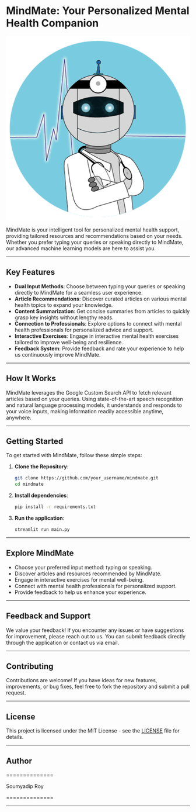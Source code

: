 # MindMate: Your Personalized Mental Health Companion

![MindMate Logo](mindmate_logo.png)

MindMate is your intelligent tool for personalized mental health support, providing tailored resources and recommendations based on your needs. Whether you prefer typing your queries or speaking directly to MindMate, our advanced machine learning models are here to assist you.

---

## Key Features

- **Dual Input Methods**: Choose between typing your queries or speaking directly to MindMate for a seamless user experience.
- **Article Recommendations**: Discover curated articles on various mental health topics to expand your knowledge.
- **Content Summarization**: Get concise summaries from articles to quickly grasp key insights without lengthy reads.
- **Connection to Professionals**: Explore options to connect with mental health professionals for personalized advice and support.
- **Interactive Exercises**: Engage in interactive mental health exercises tailored to improve well-being and resilience.
- **Feedback System**: Provide feedback and rate your experience to help us continuously improve MindMate.

---

## How It Works

MindMate leverages the Google Custom Search API to fetch relevant articles based on your queries. Using state-of-the-art speech recognition and natural language processing models, it understands and responds to your voice inputs, making information readily accessible anytime, anywhere.

---

## Getting Started

To get started with MindMate, follow these simple steps:

1. **Clone the Repository**:
   ```bash
   git clone https://github.com/your_username/mindmate.git
   cd mindmate
2. **Install dependencies**:
   ```bash
   pip install -r requirements.txt
3. **Run the application**:
   ```bash
   streamlit run main.py

---

## Explore MindMate
- Choose your preferred input method: typing or speaking.
- Discover articles and resources recommended by MindMate.
- Engage in interactive exercises for mental well-being.
- Connect with mental health professionals for personalized support.
- Provide feedback to help us enhance your experience.

---

## Feedback and Support
We value your feedback! If you encounter any issues or have suggestions for improvement, please reach out to us. You can submit feedback directly through the application or contact us via email.

---

## Contributing
Contributions are welcome! If you have ideas for new features, improvements, or bug fixes, feel free to fork the repository and submit a pull request.

---

## License
This project is licensed under the MIT License - see the [LICENSE](https://github.com/SoumyadipRoy16/mindmate/blob/main/LICENSE) file for details.

---

## Author
==============

Soumyadip Roy
              
==============

---
